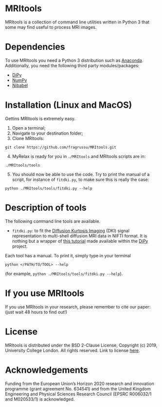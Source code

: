 # MRItools
MRItools is a collection of command line utilities written in Python 3 that some may find useful to process MRI images.

# Dependencies
To use MRItools you need a Python 3 distribution such as [Anaconda](http://www.anaconda.com/distribution). Additionally, you need the following third party modules/packages:
* [DiPy](http://dipy.org/)
* [NumPy](http://numpy.org)
* [Nibabel](http://nipy.org/nibabel)


# Installation (Linux and MacOS)
Gettins MRItools is extremely easy.

1. Open a terminal;
2. Navigate to your destination folder;
3. Clone MRItools:
```
git clone https://github.com/fragrussu/MRItools.git 
```
4. MyRelax is ready for you in `./MRItools` and MRItools scripts are in: 
```
./MRItools/tools
```
5. You should now be able to use the code. Try to print the manual of a script, for instance of `fitdki.py`, to make sure this is really the case:
```
python ./MRItools/tools/fitdki.py --help
```

# Description of tools
The following command line tools are available.
* `fitdki.py`: to fit the [Diffusion Kurtosis Imaging](http://doi.org/10.1002/mrm.20508) (DKI) signal representation to multi-shell diffusion MRI data in NIFTI format. It is nothing but a wrapper of [this tutorial](http://dipy.org/documentation/1.0.0./examples_built/reconst_dki) made available within the [DiPy](http://dipy.org/) project. 



Each tool has a manual. To print it, simply type in your terminal
```
python </PATH/TO/TOOL> --help
```
(for example, `python ./MRItools/tools/fitdki.py --help`).

# If you use MRItools
If you use MRItools in your research, please remember to cite our paper: (just wait 48 hours to find out!)

# License
MRItools is distributed under the BSD 2-Clause License, Copyright (c) 2019, University College London. All rights reserved.
Link to license [here](http://github.com/fragrussu/MRItools/blob/master/LICENSE).

# Acknowledgements
Funding from the European Union’s Horizon 2020 research and innovation programme (grant agreement No. 634541) and from the United Kingdom Engineering and Physical Sciences Research Council (EPSRC R006032/1 and M020533/1) is acknowledged.


